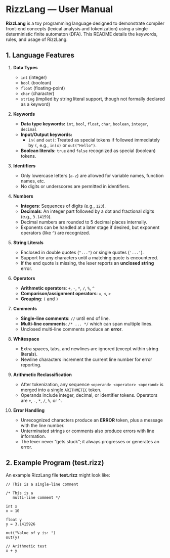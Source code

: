 # RizzLang — User Manual

**RizzLang** is a toy programming language designed to demonstrate compiler front-end concepts (lexical analysis and tokenization) using a single deterministic finite automaton (DFA). This README details the keywords, rules, and usage of RizzLang.

## 1. Language Features

1. **Data Types**
    - `int` (integer)
    - `bool` (boolean)
    - `float` (floating-point)
    - `char` (character)
    - `string` (implied by string literal support, though not formally declared as a keyword)

2. **Keywords**
    - **Data type keywords:** `int`, `bool`, `float`, `char`, `boolean`, `integer`, `decimal`
    - **Input/Output keywords:**
        - `in(` and `out(`: Treated as special tokens if followed immediately by `(`, e.g., `in(x)` or `out("Hello")`.
    - **Boolean literals:** `true` and `false` recognized as special (boolean) tokens.

3. **Identifiers**
    - Only lowercase letters (`a-z`) are allowed for variable names, function names, etc.
    - No digits or underscores are permitted in identifiers.

4. **Numbers**
    - **Integers**: Sequences of digits (e.g., `123`).
    - **Decimals**: An integer part followed by a dot and fractional digits (e.g., `3.14159`).
    - Decimal numbers are rounded to 5 decimal places internally.
    - Exponents can be handled at a later stage if desired, but exponent operators (like `^`) are recognized.

5. **String Literals**
    - Enclosed in double quotes (`"..."`) or single quotes (`'...'`).
    - Support for any characters until a matching quote is encountered.
    - If the end quote is missing, the lexer reports an **unclosed string** error.

6. **Operators**
    - **Arithmetic operators**: `+`, `-`, `*`, `/`, `%`, `^`
    - **Comparison/assignment operators**: `=`, `<`, `>`
    - **Grouping**: `(` and `)`

7. **Comments**
    - **Single-line comments**: `//` until end of line.
    - **Multi-line comments**: `/* ... */` which can span multiple lines.
    - Unclosed multi-line comments produce an **error**.

8. **Whitespace**
    - Extra spaces, tabs, and newlines are ignored (except within string literals).
    - Newline characters increment the current line number for error reporting.

9. **Arithmetic Reclassification**
    - After tokenization, any sequence `<operand> <operator> <operand>` is merged into a single `ARITHMETIC` token.
    - Operands include integer, decimal, or identifier tokens. Operators are `+`, `-`, `*`, `/`, `%`, or `^`.

10. **Error Handling**
    - Unrecognized characters produce an **ERROR** token, plus a message with the line number.
    - Unterminated strings or comments also produce errors with line information.
    - The lexer never “gets stuck”; it always progresses or generates an error.

## 2. Example Program (test.rizz)

An example RizzLang file **test.rizz** might look like:

```plaintext
// This is a single-line comment

/* This is a 
   multi-line comment */

int x
x = 10

float y
y = 3.1415926

out("Value of y is: ")
out(y)

// Arithmetic test
x + y
